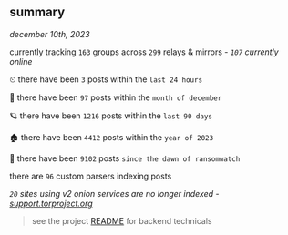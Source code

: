 
## summary
_december 10th, 2023_

currently tracking `163` groups across `299` relays & mirrors - _`107` currently online_

⏲ there have been `3` posts within the `last 24 hours`

🦈 there have been `97` posts within the `month of december`

🪐 there have been `1216` posts within the `last 90 days`

🏚 there have been `4412` posts within the `year of 2023`

🦕 there have been `9102` posts `since the dawn of ransomwatch`

there are `96` custom parsers indexing posts

_`20` sites using v2 onion services are no longer indexed - [support.torproject.org](https://support.torproject.org/onionservices/v2-deprecation/)_

> see the project [README](https://github.com/joshhighet/ransomwatch#ransomwatch--) for backend technicals

